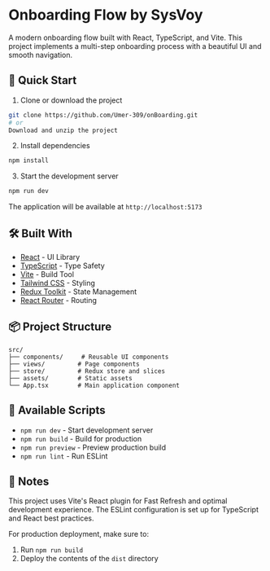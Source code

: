 # Onboarding Flow by SysVoy

A modern onboarding flow built with React, TypeScript, and Vite. This project implements a multi-step onboarding process with a beautiful UI and smooth navigation.

## 🚀 Quick Start

1. Clone or download the project
```bash
git clone https://github.com/Umer-309/onBoarding.git
# or
Download and unzip the project
```

2. Install dependencies
```bash
npm install
```

3. Start the development server
```bash
npm run dev
```

The application will be available at `http://localhost:5173`

## 🛠️ Built With

- [React](https://reactjs.org/) - UI Library
- [TypeScript](https://www.typescriptlang.org/) - Type Safety
- [Vite](https://vitejs.dev/) - Build Tool
- [Tailwind CSS](https://tailwindcss.com/) - Styling
- [Redux Toolkit](https://redux-toolkit.js.org/) - State Management
- [React Router](https://reactrouter.com/) - Routing

## 📦 Project Structure

```
src/
├── components/     # Reusable UI components
├── views/         # Page components
├── store/         # Redux store and slices
├── assets/        # Static assets
└── App.tsx        # Main application component
```

## 🔧 Available Scripts

- `npm run dev` - Start development server
- `npm run build` - Build for production
- `npm run preview` - Preview production build
- `npm run lint` - Run ESLint

## 📝 Notes

This project uses Vite's React plugin for Fast Refresh and optimal development experience. The ESLint configuration is set up for TypeScript and React best practices.

For production deployment, make sure to:
1. Run `npm run build`
2. Deploy the contents of the `dist` directory

